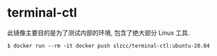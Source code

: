 # terminal-ctl

此镜像主要目的是为了测试内部的环境, 包含了绝大部分 Linux 工具.


```
$ docker run --rm -it docker push slzcc/terminal-ctl:ubuntu-20.04
```